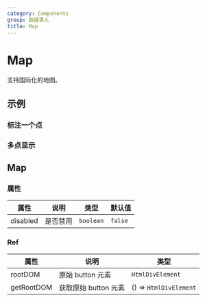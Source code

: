 ```yaml
---
category: Components
group: 数据录入
title: Map
---
```


# Map

支持国际化的地图。

## 示例

### 标注一个点

<code src="./demos/mapChoose.jsx"></code>

### 多点显示

<code src="./demos/mapMarkers.jsx"></code>

## Map

### 属性

| 属性     | 说明     | 类型      | 默认值  |
| -------- | -------- | --------- | ------- |
| disabled | 是否禁用 | `boolean` | `false` |

### Ref

| 属性       | 说明                 | 类型                   |
| ---------- | -------------------- | ---------------------- |
| rootDOM    | 原始 button 元素     | `HtmlDivElement`       |
| getRootDOM | 获取原始 button 元素 | () => `HtmlDivElement` |
